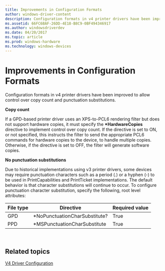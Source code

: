 ```yaml
---
title: Improvements in Configuration Formats
author: windows-driver-content
description: Configuration formats in v4 printer drivers have been improved to allow control over copy count and punctuation substitutions.
ms.assetid: 66FC6BAF-26DD-4E18-B8C9-0BF494346917
ms.author: windowsdriverdev
ms.date: 04/20/2017
ms.topic: article
ms.prod: windows-hardware
ms.technology: windows-devices
---
```


# Improvements in Configuration Formats


Configuration formats in v4 printer drivers have been improved to allow control over copy count and punctuation substitutions.

**Copy count**

If a GPD-based printer driver uses an XPS-to-PCL6 rendering filter but does not support hardware copies, it must specify the **\*HardwareCopies** directive to implement control over copy count. If the directive is set to ON, or not specified, this instructs the filter to send the appropriate PCL6 commands for hardware copies to the device, to handle multiple copies. Otherwise, if the directive is set to OFF, the filter will generate software copies.

**No punctuation substitutions**

Due to historical implementations using v3 printer drivers, some devices may require punctuation characters such as a period (.) or a hyphen (-) to be used in PrintCapabilities and PrintTicket implementations. The default behavior is that character substitutions will continue to occur. To configure punctuation character substitution, specify the following, root level attributes:

| File type | Directive                      | Required value |
|-----------|--------------------------------|----------------|
| GPD       | \*NoPunctuationCharSubstitute? | True           |
| PPD       | \*MSPunctuationCharSubstitute  | True           |

 

## Related topics
[V4 Driver Configuration](v4-driver-configuration.md)  



